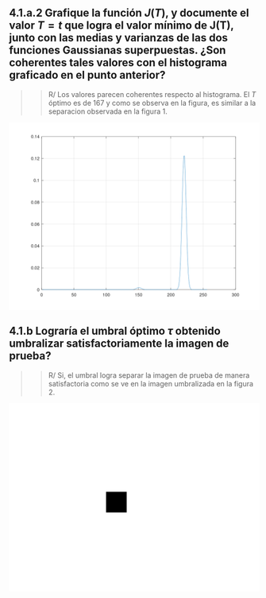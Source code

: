 ## 4.1.a.2 Grafique la función $J(T)$, y documente el valor $T=t$ que logra el valor mínimo de J(T), junto con las medias y varianzas de las dos funciones Gaussianas superpuestas. **¿Son coherentes tales valores con el histograma graficado en el punto anterior?**
>> R/ Los valores parecen coherentes respecto al histograma. El $T$ óptimo es de 167 y como se observa en la figura, es similar a la separacion observada en la figura 1. 
<p align="center"><img src="/tex/figure1.png" align=middle /></p>

## 4.1.b Lograría el umbral óptimo $τ$ obtenido umbralizar satisfactoriamente la imagen de prueba? 
>> R/ Si, el umbral logra separar la imagen de prueba de manera satisfactoria como se ve en la imagen umbralizada en la figura 2. 
<p align="center"><img src="/tex/figure2.png" align=middle /></p>
